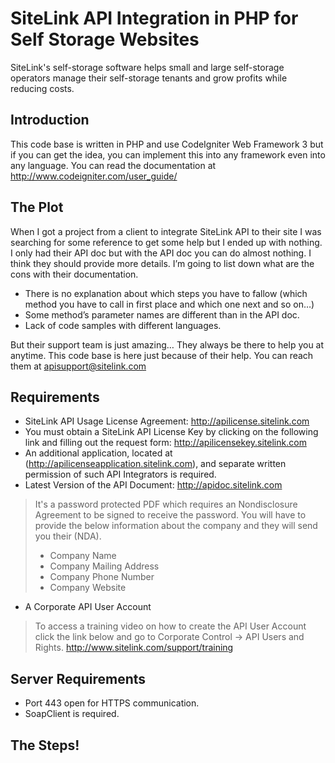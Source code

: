# SiteLink API Integration in PHP for Self Storage Websites

SiteLink's self-storage software helps small and large self-storage operators manage their self-storage tenants and grow profits while reducing costs.

## Introduction

This code base is written in PHP and use CodeIgniter Web Framework 3 but if you can get the idea, you can implement this into any framework even into any language. You can read the documentation at http://www.codeigniter.com/user_guide/


## The Plot

When I got a project from a client to integrate SiteLink API to their site I was searching for some reference to get some help but I ended up with nothing. I only had their API doc but with the API doc you can do almost nothing. I think they should provide more details. I’m going to list down what are the cons with their documentation.
* There is no explanation about which steps you have to fallow (which method you have to call in first place and which one next and so on…)
* Some method’s parameter names are different than in the API doc.
* Lack of code samples with different languages.

But their support team is just amazing… They always be there to help you at anytime. This code base is here just because of their help. You can reach them at apisupport@sitelink.com
 
## Requirements

* SiteLink API Usage License Agreement: http://apilicense.sitelink.com
* You must obtain a SiteLink API License Key by clicking on the following link and filling out the
  request form: http://apilicensekey.sitelink.com
* An additional application, located at (http://apilicenseapplication.sitelink.com), and separate written permission of such API Integrators is required.
* Latest Version of the API Document: http://apidoc.sitelink.com

> It's a password protected PDF which requires an Nondisclosure Agreement to be signed to receive the password.
> You will have to provide the below information about the company and they will send you their (NDA).
> * Company Name
> * Company Mailing Address
> * Company Phone Number
> * Company Website

* A Corporate API User Account

> To access a training video on how to create the API User Account click the link below and go to Corporate Control -> API Users and Rights. http://www.sitelink.com/support/training
  
## Server Requirements

* Port 443 open for HTTPS communication.
* SoapClient is required.


## The Steps!
